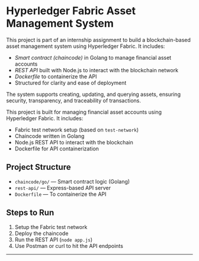 
# Hyperledger Fabric Asset Management System

This project is part of an internship assignment to build a blockchain-based asset management system using Hyperledger Fabric. It includes:

- *Smart contract (chaincode)* in Golang to manage financial asset accounts
- *REST API* built with Node.js to interact with the blockchain network
- *Dockerfile* to containerize the API
- Structured for clarity and ease of deployment

The system supports creating, updating, and querying assets, ensuring security, transparency, and traceability of transactions.

This project is built for managing financial asset accounts using Hyperledger Fabric. It includes:

- Fabric test network setup (based on `test-network`)
- Chaincode written in Golang
- Node.js REST API to interact with the blockchain
- Dockerfile for API containerization

## Project Structure

- `chaincode/go/` — Smart contract logic (Golang)
- `rest-api/` — Express-based API server
- `Dockerfile` — To containerize the API

## Steps to Run

1. Setup the Fabric test network
2. Deploy the chaincode
3. Run the REST API (`node app.js`)
4. Use Postman or curl to hit the API endpoints

---
